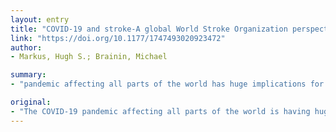 ```yaml
---
layout: entry
title: "COVID-19 and stroke-A global World Stroke Organization perspective"
link: "https://doi.org/10.1177/1747493020923472"
author:
- Markus, Hugh S.; Brainin, Michael

summary:
- "pandemic affecting all parts of the world has huge implications for stroke care. COVID-19 infection itself has also been described as a risk factor for stroke. Pandemic is changing the way we deliver care, and has highlighted the enormous potential of telemedicine in stroke care. The World Stroke Organization has been monitoring the impact. The pandemie is changing how we deliver stroke care, while ensuing safety of both our patients and health care professionals. It has also highlighted the huge potential of Telemedicine in all parts affecting the world is having major implications affecting stroke care in the world."

original:
- "The COVID-19 pandemic affecting all parts of the world is having huge implications for stroke care. Not only do stroke patients appear to be more susceptible to severe infection, but the pandemic is having major implications on how we deliver stroke care, while ensuing safety of both our patients and health care professionals. COVID-19 infection itself has also been described as a risk factor for stroke. The World Stroke Organization has been monitoring the impact of the pandemic globally, and has identified an initial marked fall in stroke presentations as well as a widespread impact on stroke services. The pandemic is changing the way we deliver care, and has highlighted the enormous potential of telemedicine in stroke care."
---
```


